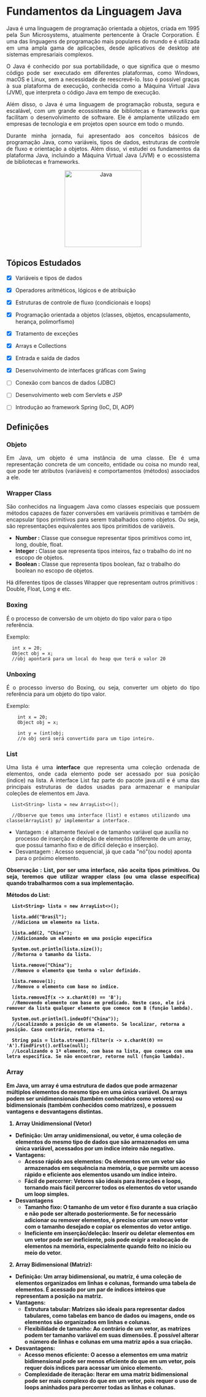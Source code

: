 # Fundamentos da Linguagem Java


<p align="justify">Java é uma linguagem de programação orientada a objetos, criada em 1995 pela Sun Microsystems, atualmente pertencente à Oracle Corporation. É uma das linguagens de programação mais populares do mundo e é utilizada em uma ampla gama de aplicações, desde aplicativos de desktop até sistemas empresariais complexos.
</p>

<p align="justify">O Java é conhecido por sua portabilidade, o que significa que o mesmo código pode ser executado em diferentes plataformas, como Windows, macOS e Linux, sem a necessidade de reescrevê-lo. Isso é possível graças à sua plataforma de execução, conhecida como a Máquina Virtual Java (JVM), que interpreta o código Java em tempo de execução.
</p>



<p align="justify">Além disso, o Java é uma linguagem de programação robusta, segura e escalável, com um grande ecossistema de bibliotecas e frameworks que facilitam o desenvolvimento de software. Ele é amplamente utilizado em empresas de tecnologia e em projetos open source em todo o mundo.
</p>

<p align="justify">Durante minha jornada, fui apresentado aos conceitos básicos de programação Java, como variáveis, tipos de dados, estruturas de controle de fluxo e orientação a objetos. Além disso, vi estudei os fundamentos da  plataforma Java, incluindo a Máquina Virtual Java (JVM) e o ecossistema de bibliotecas e frameworks.</p>


<div align="center" id="">
<img src="https://cdn-icons-png.flaticon.com/512/226/226777.png" title="Javinha" height="200" alt="Java" width="200">
</div>

<h2>Tópicos Estudados</h2>

- [x] Variáveis e tipos de dados
- [x] Operadores aritméticos, lógicos e de atribuição
- [x] Estruturas de controle de fluxo (condicionais e loops)
- [x] Programação orientada a objetos (classes, objetos, encapsulamento, herança, polimorfismo)
- [x] Tratamento de exceções
- [x] Arrays e Collections
- [x] Entrada e saída de dados
- [x] Desenvolvimento de interfaces gráficas com Swing
- [ ] Conexão com bancos de dados (JDBC)
- [ ] Desenvolvimento web com Servlets e JSP
- [ ] Introdução ao framework Spring (IoC, DI, AOP)


<h2> Definições </h2>
<h3>Objeto</h3>
<p align="justify">Em Java, um objeto é uma instância de uma classe. Ele é uma representação concreta de um conceito, entidade ou coisa no mundo real, que pode ter atributos (variáveis) e comportamentos (métodos) associados a ele. </p>

<h3>Wrapper Class</h3>
<p align="justify">São conhecidos na linguagem Java como classes especiais que possuem métodos capazes de fazer conversões em variáveis primitivas e também de encapsular tipos primitivos para serem trabalhados como objetos. Ou seja, são representações equivalentes aos tipos primitidos de variáveis.</p>

* <strong>Number :</strong>  Classe que consegue representar tipos primitivos como int, long, double, float.
* <strong>Integer :</strong> Classe que representa tipos inteiros, faz o trabalho do int no escopo de objetos.
* <strong>Boolean :</strong> Classe que representa tipos boolean, faz o trabalho do boolean no escopo de objetos.

Há diferentes tipos de classes Wrapper que representam outros primitivos : Double, Float, Long e etc.

<h3>Boxing</h3>
<p>É o processo de conversão de um objeto do tipo valor para o tipo referência.</p>
Exemplo:

```
  int x = 20;
  Object obj = x;
  //obj apontará para um local do heap que terá o valor 20
 ```
<h3>Unboxing</h3>
<p align="justify">É o processo inverso do Boxing, ou seja, converter um objeto do tipo referência para um objeto do tipo valor.</p>

Exemplo:
```
    int x = 20;
    Object obj = x;  
    
    int y = (int)obj;
    //o obj será será convertido para um tipo inteiro.
```

<h3>List </h3>
<p align="justify">Uma lista é uma <strong>interface</strong> que representa uma coleção ordenada de elementos, onde cada elemento pode ser acessado por sua posição (índice) na lista. A interface List faz parte do pacote java.util e é uma das principais estruturas de dados usadas para armazenar e manipular coleções de elementos em Java.</p>

```
  List<String> lista = new ArrayList<>();
  
  //Observe que temos uma interface (list) e estamos utilizando uma classe(ArrayList) p/ implementar a interface.
```

* Vantagem : é altamente flexível e de tamanho variável que auxília no processo de inserção e deleção de elementos (diferente de um array, que possui tamanho fixo e de difícil deleção e inserção).
* Desvantagem : Acesso sequencial, já que cada "nó"(ou nodo) aponta para o próximo elemento.

<p align="justify"><strong>Observação : List, por ser uma interface,  não aceita tipos primitívos. Ou seja, teremos que utilizar wrapper class (ou uma classe específica) quando trabalharmos com a sua implementação.<strong></p>

Métodos do List:
  
```
  List<String> lista = new ArrayList<>();
  
  lista.add("Brasil");
  //Adiciona um elemento na lista.

  lista.add(2, "China");
  //Adicionando um elemento em uma posição especifica
  
  System.out.println(lista.size());
  //Retorna o tamanho da lista.
  
  lista.remove("China");
  //Remove o elemento que tenha o valor definido.
  
  lista.remove(1);
  //Remove o elemento com base no indice.
  
  lista.removeIf(x -> x.charAt(0) == 'B');
  //Removendo elemento com base em predicado. Neste caso, ele irá remover da lista qualquer elemento que comece com B (função lambda).
  
  System.out.println(l.indexOf("China"));
  //Localizando a posição de um elemento. Se localizar, retorna a posição. Caso contrário, retorna -1.
  
  String pais = lista.stream().filter(x -> x.charAt(0) == 'A').findFirst().orElse(null);
  //Localizando o 1º elemento, com base na lista, que começa com uma letra especifica. Se não encontrar, retorne null (função lambda).
```
  
  
  <h3>Array</h3>
  <p alig="justify">Em Java, um array é uma estrutura de dados que pode armazenar múltiplos elementos do mesmo tipo em uma única variável. Os arrays podem ser unidimensionais (também conhecidos como vetores) ou bidimensionais (também conhecidos como matrizes), e possuem vantagens e desvantagens distintas.
</p>
  
  
1. Array Unidimensional (Vetor)
* Definição: Um array unidimensional, ou vetor, é uma coleção de elementos do mesmo tipo de dados que são armazenados em uma única variável, acessados por um índice inteiro não negativo.
* Vantagens:
  - Acesso rápido aos elementos: Os elementos em um vetor são armazenados em sequência na memória, o que permite um acesso rápido e eficiente aos elementos usando um       índice inteiro.
  - Fácil de percorrer: Vetores são ideais para iterações e loops, tornando mais fácil percorrer todos os elementos do vetor usando um loop simples.
* Desvantagens
  - Tamanho fixo: O tamanho de um vetor é fixo durante a sua criação e não pode ser alterado posteriormente. Se for necessário adicionar ou remover elementos, é preciso criar um novo vetor com o tamanho desejado e copiar os elementos do vetor antigo.
  - Ineficiente em inserção/deleção: Inserir ou deletar elementos em um vetor pode ser ineficiente, pois pode exigir a realocação de elementos na memória, especialmente quando feito no início ou meio do vetor.
  
2. Array Bidimensional (Matriz):
* Definição: Um array bidimensional, ou matriz, é uma coleção de elementos organizados em linhas e colunas, formando uma tabela de elementos. É acessado por um par de índices inteiros que representam a posição na matriz.
* Vantagens:
  - Estrutura tabular: Matrizes são ideais para representar dados tabulares, como tabelas em banco de dados ou imagens, onde os elementos são organizados em linhas e     colunas.
  - Flexibilidade de tamanho: Ao contrário de um vetor, as matrizes podem ter tamanho variável em suas dimensões. É possível alterar o número de linhas e colunas em      uma matriz após a sua criação.
* Desvantagens:
  - Acesso menos eficiente: O acesso a elementos em uma matriz bidimensional pode ser menos eficiente do que em um vetor, pois requer dois índices para acessar um único elemento.
  - Complexidade de iteração: Iterar em uma matriz bidimensional pode ser mais complexo do que em um vetor, pois requer o uso de loops aninhados para percorrer todas as linhas e colunas.



  

  
  
